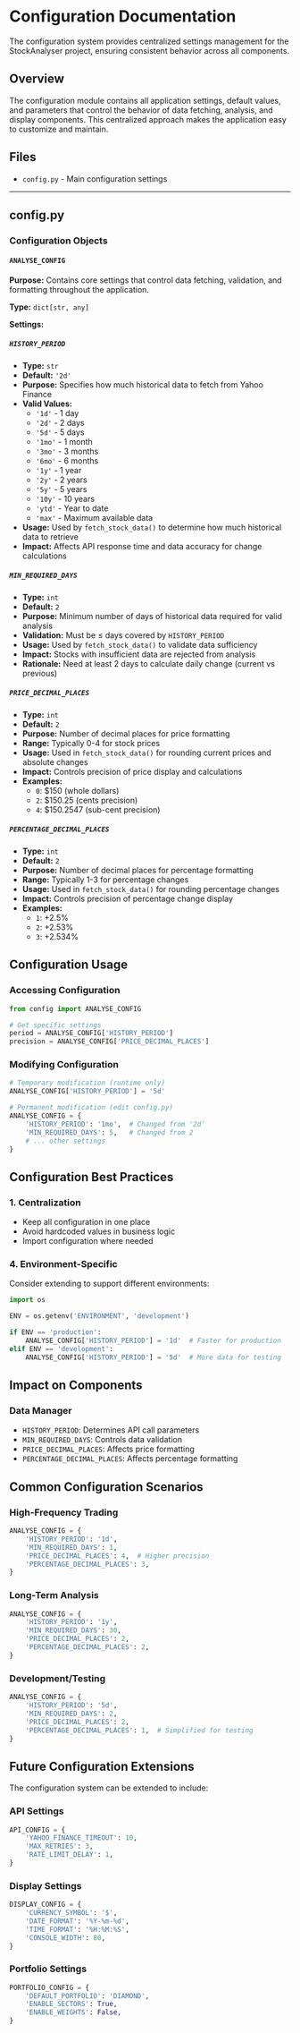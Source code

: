 # Configuration Documentation

The configuration system provides centralized settings management for the StockAnalyser project, ensuring consistent behavior across all components.

## Overview

The configuration module contains all application settings, default values, and parameters that control the behavior of data fetching, analysis, and display components. This centralized approach makes the application easy to customize and maintain.

## Files

- `config.py` - Main configuration settings

---

## config.py

### Configuration Objects

#### `ANALYSE_CONFIG`

**Purpose:**
Contains core settings that control data fetching, validation, and formatting throughout the application.

**Type:** `dict[str, any]`

**Settings:**

##### `HISTORY_PERIOD`
- **Type:** `str`
- **Default:** `'2d'`
- **Purpose:** Specifies how much historical data to fetch from Yahoo Finance
- **Valid Values:** 
  - `'1d'` - 1 day
  - `'2d'` - 2 days
  - `'5d'` - 5 days
  - `'1mo'` - 1 month
  - `'3mo'` - 3 months
  - `'6mo'` - 6 months
  - `'1y'` - 1 year
  - `'2y'` - 2 years
  - `'5y'` - 5 years
  - `'10y'` - 10 years
  - `'ytd'` - Year to date
  - `'max'` - Maximum available data
- **Usage:** Used by `fetch_stock_data()` to determine how much historical data to retrieve
- **Impact:** Affects API response time and data accuracy for change calculations

##### `MIN_REQUIRED_DAYS`
- **Type:** `int`
- **Default:** `2`
- **Purpose:** Minimum number of days of historical data required for valid analysis
- **Validation:** Must be ≤ days covered by `HISTORY_PERIOD`
- **Usage:** Used by `fetch_stock_data()` to validate data sufficiency
- **Impact:** Stocks with insufficient data are rejected from analysis
- **Rationale:** Need at least 2 days to calculate daily change (current vs previous)

##### `PRICE_DECIMAL_PLACES`
- **Type:** `int`
- **Default:** `2`
- **Purpose:** Number of decimal places for price formatting
- **Range:** Typically 0-4 for stock prices
- **Usage:** Used in `fetch_stock_data()` for rounding current prices and absolute changes
- **Impact:** Controls precision of price display and calculations
- **Examples:**
  - `0`: $150 (whole dollars)
  - `2`: $150.25 (cents precision)
  - `4`: $150.2547 (sub-cent precision)

##### `PERCENTAGE_DECIMAL_PLACES`
- **Type:** `int`
- **Default:** `2`
- **Purpose:** Number of decimal places for percentage formatting
- **Range:** Typically 1-3 for percentage changes
- **Usage:** Used in `fetch_stock_data()` for rounding percentage changes
- **Impact:** Controls precision of percentage change display
- **Examples:**
  - `1`: +2.5%
  - `2`: +2.53%
  - `3`: +2.534%

## Configuration Usage

### Accessing Configuration
```python
from config import ANALYSE_CONFIG

# Get specific settings
period = ANALYSE_CONFIG['HISTORY_PERIOD']
precision = ANALYSE_CONFIG['PRICE_DECIMAL_PLACES']
```

### Modifying Configuration
```python
# Temporary modification (runtime only)
ANALYSE_CONFIG['HISTORY_PERIOD'] = '5d'

# Permanent modification (edit config.py)
ANALYSE_CONFIG = {
    'HISTORY_PERIOD': '1mo',  # Changed from '2d'
    'MIN_REQUIRED_DAYS': 5,   # Changed from 2
    # ... other settings
}
```

## Configuration Best Practices

### 1. **Centralization**
- Keep all configuration in one place
- Avoid hardcoded values in business logic
- Import configuration where needed

### 4. **Environment-Specific**
Consider extending to support different environments:
```python
import os

ENV = os.getenv('ENVIRONMENT', 'development')

if ENV == 'production':
    ANALYSE_CONFIG['HISTORY_PERIOD'] = '1d'  # Faster for production
elif ENV == 'development':
    ANALYSE_CONFIG['HISTORY_PERIOD'] = '5d'  # More data for testing
```

## Impact on Components

### Data Manager
- `HISTORY_PERIOD`: Determines API call parameters
- `MIN_REQUIRED_DAYS`: Controls data validation
- `PRICE_DECIMAL_PLACES`: Affects price formatting
- `PERCENTAGE_DECIMAL_PLACES`: Affects percentage formatting

## Common Configuration Scenarios

### High-Frequency Trading
```python
ANALYSE_CONFIG = {
    'HISTORY_PERIOD': '1d',
    'MIN_REQUIRED_DAYS': 1,
    'PRICE_DECIMAL_PLACES': 4,  # Higher precision
    'PERCENTAGE_DECIMAL_PLACES': 3,
}
```

### Long-Term Analysis
```python
ANALYSE_CONFIG = {
    'HISTORY_PERIOD': '1y',
    'MIN_REQUIRED_DAYS': 30,
    'PRICE_DECIMAL_PLACES': 2,
    'PERCENTAGE_DECIMAL_PLACES': 2,
}
```

### Development/Testing
```python
ANALYSE_CONFIG = {
    'HISTORY_PERIOD': '5d',
    'MIN_REQUIRED_DAYS': 2,
    'PRICE_DECIMAL_PLACES': 2,
    'PERCENTAGE_DECIMAL_PLACES': 1,  # Simplified for testing
}
```

## Future Configuration Extensions

The configuration system can be extended to include:

### API Settings
```python
API_CONFIG = {
    'YAHOO_FINANCE_TIMEOUT': 10,
    'MAX_RETRIES': 3,
    'RATE_LIMIT_DELAY': 1,
}
```

### Display Settings
```python
DISPLAY_CONFIG = {
    'CURRENCY_SYMBOL': '$',
    'DATE_FORMAT': '%Y-%m-%d',
    'TIME_FORMAT': '%H:%M:%S',
    'CONSOLE_WIDTH': 80,
}
```

### Portfolio Settings
```python
PORTFOLIO_CONFIG = {
    'DEFAULT_PORTFOLIO': 'DIAMOND',
    'ENABLE_SECTORS': True,
    'ENABLE_WEIGHTS': False,
}
```
